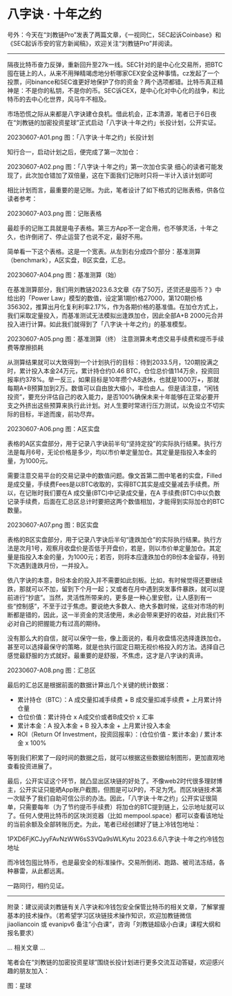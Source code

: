 # 八字诀 · 十年之约


号外：今天在“刘教链Pro”发表了两篇文章，《一视同仁，SEC起诉Coinbase》和《SEC起诉币安的官方新闻稿》，欢迎关注“刘教链Pro”并阅读。

* * *

隔夜比特币奋力反弹，重新回升至27k一线。SEC针对的是中心化交易所，把BTC囤在链上的人，从来不用殚精竭虑地分析哪家CEX安全这种事情。cz发起了一个投票，问binance和SEC谁更好地保护了你的资金？两个选项都错。比特币真正精神是：不是你的私钥，不是你的币。SEC诉CEX，是中心化对中心化的战争，和比特币的去中心化世界，风马牛不相及。

市场恐慌之际从来都是八字诀建仓良机。借此机会，正本清源，笔者已于6日夜在“刘教链的加密投资星球”正式启动「八字诀·十年之约」长投计划，公开实证。

20230607-A01.png
图：「八字诀·十年之约」长投计划

知行合一，启动计划之后，便完成了第一次加仓：

20230607-A02.png
图：「八字诀·十年之约」第一次加仓实录 细心的读者可能发现了，此次加仓错加了双倍量，这在下面我们记账时只将一半计入该计划即可

相比计划而言，最重要的是记账。为此，笔者设计了如下格式的记账表格，供各位读者参考：

20230607-A03.png
图：记账表格

最趁手的记账工具就是电子表格。第三方App不一定合用，也不够灵活，十年之久，也许倒闭了、停止运营了也说不定，最好不用。

简单看一下这个表格。这是一个宽表。从左到右分成四个部分：基准测算（benchmark），A区实盘，B区实盘，汇总。

20230607-A04.png
图：基准测算（始）

在基准测算部分，我们用刘教链2023.6.3文章《存了50万，还贷还是囤币？》中给出的「Power Law」模型的数值，设定第1期价格27000，第120期价格356302，推算出月化复利利率2.17%，作为各期价格的基准值。在加仓方式上，我们采取定量投入，而基准测试无法模拟出逢跌加仓，因此全部A+B 2000元合并投入进行计算。如此我们就得到了「八字诀·十年之约」的基准模型。

20230607-A05.png
图：基准测算（终） 注意测算未考虑交易手续费和提币手续费等摩擦损耗

从测算结果就可以大致得到一个计划执行的目标：待到2033.5月，120期投满之时，累计投入本金24万元，累计持仓约0.46 BTC，仓位总价值114万余，投资回报率约378%。举一反三，如果目标是10年攒个A8退休，也就是1000万+，那就每期A+B预算加到2万。数值可以自由放大缩小，丰俭由人。但是请注意，“闲钱投资”，要充分评估自己的收入能力，是否100%确保未来十年能够在正常必要开支之外挤出这些预算来执行此计划。对人生要时常进行压力测试，以免设立不切实际的目标，半途而废，前功尽弃。

20230607-A06.png
图：A区实盘

表格的A区实盘部分，用于记录八字诀前半句“坚持定投”的实际执行结果。执行方法是每月6号，无论价格是多少，均以市价单定量加仓。其定量是指投入本金的量，为1000元。

需要注意交易平台的交易记录中的数值问题。像文首第二图中笔者的实盘，Filled是成交量，手续费Fees是以BTC收取的，实得BTC其实是成交量减去手续费。所以，在记账时我们要在A 成交量(BTC)中记录成交量，在A 手续费(BTC)中以负数记录手续费，后面在汇总区总计时要把这两个数值相加，才能得到实际加仓的BTC数量。

20230607-A07.png
图：B区实盘

表格的B区实盘部分，用于记录八字诀后半句“逢跌加仓”的实际执行结果。执行方法是次月1号，观察月收盘价是否低于开盘价，若是，则以市价单定量加仓。其定量是指投入本金的量，为1000元；若否，则将本应逢跌加仓的B份本金留存，待到下次遇到逢跌月份，一并投入。

依八字诀的本意，B份本金的投入并不需要如此刻板。比如，有时候觉得还要继续跌，那就可以不加，留到下个月一起；又或者在月中遇到突发事件暴跌，就可以提前进行“抄底”。当然，灵活性所带来的，更多是一种心里安慰，让人感到有一些“控制感”，不至于过于焦虑。要说绝大多数人、绝大多数时候，这些对市场的判断都是错的，因此，这一半资金的灵活使用，未必会带来更好的收益，对此我们不必对自己的把握能力有过高的期待。

没有那么大的自信，就可以保守一些，像上面说的，看月收盘情况选择逢跌加仓。甚至可以选择最保守的策略，就是也执行固定日期无视价格投入的方法。选择自己感觉最舒服的方式就好。最重要的是舒服，不焦虑，这才是八字诀的真谛。

20230607-A08.png
图：汇总区

最后的汇总区是根据前面的数据计算出几个关键的统计数据：

* 累计持仓（BTC）：A 成交量扣减手续费 + B 成交量扣减手续费 + 上月累计持仓量
* 仓位价值：累计持仓 x A成交价或者B成交价 x 汇率
* 累计本金：A 投入本金 + B 投入本金 + 上月累计投入本金
* ROI（Return Of Investment，投资回报率）：(仓位价值 - 累计本金) / 累计本金 x 100%

等到我们积累了一段时间的数据之后，就可以根据这些数据绘制图形，更加直观地查看投资进展了。

最后，公开实证这个环节，就凸显出区块链的好处了。不像web2时代很多理财博主，公开实证只能晒App账户截图，但图是可以P的，不足为凭。而区块链技术第一次赋予了我们自助可信公示的办法。因此，「八字诀·十年之约」公开实证很简单，只需要每年（为了节约提币手续费）将加仓的BTC提到链上，公示地址就可以了。任何人使用比特币的区块浏览器（比如 mempool.space）都可以查看该地址的当前余额及全部转账历史。为此，笔者已经创建好了链上冷钱包地址：

1PXD6FjKCJyyFAvNzWW6sS3VQa9sWLKytu 2023.6.6八字诀·十年之约冷钱包地址

而冷钱包囤比特币，也是最安全的标准操作。交易所倒闭、跑路、被司法冻结，各种暴雷，从此都远离。

一路同行，相约见证。

* * *

附录：建议阅读刘教链有关八字诀和冷钱包安全保管比特币的相关文章，了解掌握基本的技术操作。（若希望学习区块链技术操作知识，欢迎加教链微信 jiaoliancoin 或 evanipv6 备注“小白课”，咨询「刘教链超级小白课」课程大纲和报名要求）

... 相关文章 ...

笔者会在“刘教链的加密投资星球”围绕长投计划进行更多交流互动答疑，欢迎感兴趣的朋友加入：

图：星球



